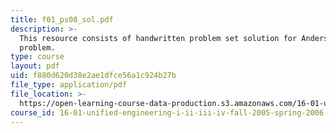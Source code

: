 ```yaml
---
title: f01_ps08_sol.pdf
description: >-
  This resource consists of handwritten problem set solution for Anderson
  problem.
type: course
layout: pdf
uid: f880d620d38e2ae1dfce56a1c924b27b
file_type: application/pdf
file_location: >-
  https://open-learning-course-data-production.s3.amazonaws.com/16-01-unified-engineering-i-ii-iii-iv-fall-2005-spring-2006/f880d620d38e2ae1dfce56a1c924b27b_f01_ps08_sol.pdf
course_id: 16-01-unified-engineering-i-ii-iii-iv-fall-2005-spring-2006
---
```

